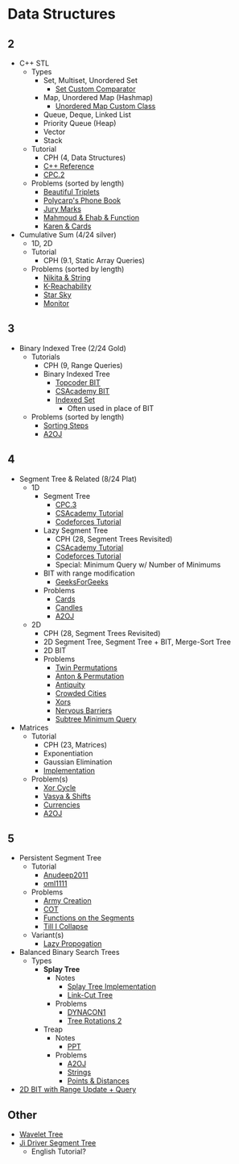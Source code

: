 # Data Structures

## 2

  * C++ STL
    * Types
      * Set, Multiset, Unordered Set
        * [Set Custom Comparator](https://stackoverflow.com/questions/23042947/how-to-create-a-stdset-with-custom-comparator-in-c)
      * Map, Unordered Map (Hashmap)
        * [Unordered Map Custom Class](https://stackoverflow.com/questions/17016175/c-unordered-map-using-a-custom-class-type-as-the-key)
      * Queue, Deque, Linked List
      * Priority Queue (Heap)
      * Vector
      * Stack
    * Tutorial
      * CPH (4, Data Structures)
      * [C++ Reference](http://www.cplusplus.com/reference/stl/)
      * [CPC.2](https://github.com/SuprDewd/T-414-AFLV/tree/master/02_data_structures)
    * Problems (sorted by length)
      * [Beautiful Triplets](https://www.hackerearth.com/practice/algorithms/greedy/basics-of-greedy-algorithms/practice-problems/algorithm/mancunian-and-beautiful-triplets-30968257/) [](54) 
      * [Polycarp's Phone Book](http://codeforces.com/contest/860/problem/B) [](56)
      * [Jury Marks](http://codeforces.com/contest/831/problem/C) [](67)
      * [Mahmoud & Ehab & Function](http://codeforces.com/contest/862/problem/E) [](74)
      * [Karen & Cards](http://codeforces.com/contest/815/problem/D) [](86) 
  * Cumulative Sum (4/24 silver)
    * 1D, 2D
    * Tutorial
      * CPH (9.1, Static Array Queries) 
    * Problems (sorted by length)
      * [Nikita & String](http://codeforces.com/contest/877/problem/B) [](48)
      * [K-Reachability](https://www.hackerearth.com/problem/algorithm/mancunian-and-k-reachability-ad7aca82/) [](51)
      * [Star Sky](http://codeforces.com/contest/835/problem/C) [](54)
      * [Monitor](http://codeforces.com/problemset/problem/846/D) [](60)

## 3

  * Binary Indexed Tree (2/24 Gold)
    * Tutorials
      * CPH (9, Range Queries)
      * Binary Indexed Tree
        * [Topcoder BIT](https://www.topcoder.com/community/data-science/data-science-tutorials/binary-indexed-trees/)
        * [CSAcademy BIT](https://csacademy.com/lesson/fenwick_trees)
        * [Indexed Set](http://codeforces.com/blog/entry/11080)
          * Often used in place of BIT
    * Problems (sorted by length)
      * [Sorting Steps](https://csacademy.com/contest/round-42/task/sorting-steps/) [](42)
      * [A2OJ](https://a2oj.com/category?ID=26)

## 4

  * Segment Tree & Related (8/24 Plat)
    * 1D
      * Segment Tree
        * [CPC.3](https://github.com/SuprDewd/T-414-AFLV/tree/master/03_data_structures)
        * [CSAcademy Tutorial](https://csacademy.com/lesson/segment_trees/)
        * [Codeforces Tutorial](http://codeforces.com/blog/entry/18051)
      * Lazy Segment Tree
        * CPH (28, Segment Trees Revisited)  
        * [CSAcademy Tutorial](https://csacademy.com/lesson/segment_trees/)
        * [Codeforces Tutorial](http://codeforces.com/blog/entry/18051)
        * Special: Minimum Query w/ Number of Minimums
      * BIT with range modification
        * [GeeksForGeeks](http://www.geeksforgeeks.org/binary-indexed-tree-range-updates-point-queries/)
      * Problems
        * [Cards](https://szkopul.edu.pl/problemset/problem/qpsk3ygf8MU7D_1Es0oc_xd8/site/?key=statement) [](81)
        * [Candles](https://csacademy.com/contest/round-41/task/candles/) [](94)
        * [A2OJ](https://a2oj.com/category?ID=25)
    * 2D
      * CPH (28, Segment Trees Revisited)  
      * 2D Segment Tree, Segment Tree + BIT, Merge-Sort Tree
      * 2D BIT
      * Problems
        * [Twin Permutations](https://www.hackerearth.com/practice/data-structures/advanced-data-structures/fenwick-binary-indexed-trees/practice-problems/algorithm/mancunian-and-twin-permutations-d988930c/description/) [](80)
        * [Anton & Permutation](http://codeforces.com/contest/785/problem/E) [](85)
        * [Antiquity](http://codeforces.com/contest/869/problem/E) [](87)
        * [Crowded Cities](https://dmoj.ca/problem/bfs17p6) [](89)
        * [Xors](http://codeforces.com/contest/341/problem/D) [](96)
        * [Nervous Barriers](http://codeforces.com/contest/781/problem/E) [](99)
        * [Subtree Minimum Query](http://codeforces.com/contest/893/submission/32588564) [](100)
  * Matrices
    * Tutorial
      * CPH (23, Matrices)
      * Exponentiation
      * Gaussian Elimination
      * [Implementation](https://github.com/kth-competitive-programming/kactl/blob/master/content/data-structures/Matrix.h)
    * Problem(s)
      * [Xor Cycle](https://csacademy.com/contest/archive/task/xor_cycle/statement/) [](78)
      * [Vasya & Shifts](http://codeforces.com/contest/832/problem/E) [](90)
      * [Currencies](https://www.hackerrank.com/contests/gs-codesprint/challenges/currencies) [](107)
      * [A2OJ](https://a2oj.com/category?ID=32)
      
## 5

  * Persistent Segment Tree
    * Tutorial
      * [Anudeep2011](https://blog.anudeep2011.com/persistent-segment-trees-explained-with-spoj-problems/)
      * [oml1111](https://drive.google.com/file/d/0BwGLW04WRv0ITEZjRWlMSFc2bk0/view)
    * Problems
      * [Army Creation](http://codeforces.com/contest/813/problem/E)
      * [COT](http://www.spoj.com/problems/COT/)
      * [Functions on the Segments](http://codeforces.com/contest/837/problem/G)
      * [Till I Collapse](http://codeforces.com/contest/786/problem/C)
    * Variant(s)
      * [Lazy Propogation](http://codeforces.com/blog/entry/47108?#comment-315047)
  * Balanced Binary Search Trees
    * Types
      * **Splay Tree**
        * Notes
          * [Splay Tree Implementation](http://codeforces.com/blog/entry/18462)
          * [Link-Cut Tree](http://courses.csail.mit.edu/6.851/spring12/scribe/L19.pdf)
        * Problems
          * [DYNACON1](http://www.spoj.com/problems/DYNACON1/) [](140)
          * [Tree Rotations 2](https://szkopul.edu.pl/problemset/problem/b0BM0al2crQBt6zovEtJfOc6/site/?key=statement) [](193)
      * Treap
        * Notes
          * [PPT](https://docs.google.com/presentation/d/14xgtdDWnIBwmJRAuIdZ8FvLZcX9uRxnNoGOGAQRDIvc/edit?usp=sharing)
        * Problems
          * [A2OJ](https://a2oj.com/category?ID=190)
          * [Strings](https://csacademy.com/contest/archive/task/strings/) [](181)
          * [Points & Distances](https://www.hackerearth.com/problem/algorithm/septembereasy-points-and-distances-d30d0e6b/description/) [](185)
  * [2D BIT with Range Update + Query](https://arxiv.org/pdf/1311.6093v4.pdf)

## Other
  * [Wavelet Tree](http://codeforces.com/blog/entry/52854)
  * [Ji Driver Segment Tree](http://codeforces.com/blog/entry/54750#comment-387839)
    * English Tutorial?
